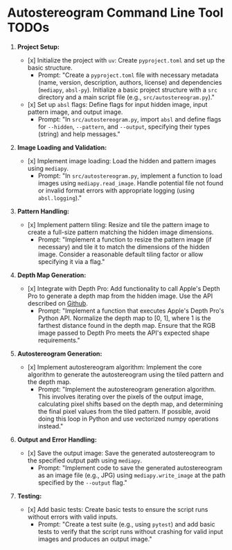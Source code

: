 # Autostereogram Command Line Tool TODOs

1.  **Project Setup:**
    *   \[x] Initialize the project with `uv`: Create `pyproject.toml` and set up the basic structure.
        *   Prompt: "Create a `pyproject.toml` file with necessary metadata (name, version, description, authors, license) and dependencies (`mediapy`, `absl-py`). Initialize a basic project structure with a `src` directory and a main script file (e.g., `src/autostereogram.py`)."
    *   \[x] Set up `absl` flags: Define flags for input hidden image, input pattern image, and output image.
        *   Prompt: "In `src/autostereogram.py`, import `absl` and define flags for `--hidden`, `--pattern`, and `--output`, specifying their types (string) and help messages."

2.  **Image Loading and Validation:**
    *   \[x] Implement image loading: Load the hidden and pattern images using `mediapy`.
        *   Prompt: "In `src/autostereogram.py`, implement a function to load images using `mediapy.read_image`. Handle potential file not found or invalid format errors with appropriate logging (using `absl.logging`)."

3.  **Pattern Handling:**
    *   \[x] Implement pattern tiling: Resize and tile the pattern image to create a full-size pattern matching the hidden image dimensions.
        *   Prompt: "Implement a function to resize the pattern image (if necessary) and tile it to match the dimensions of the hidden image.  Consider a reasonable default tiling factor or allow specifying it via a flag."

4.  **Depth Map Generation:**
    *   \[x] Integrate with Depth Pro: Add functionality to call Apple's Depth Pro to generate a depth map from the hidden image. Use the API described on [Github](https://github.com/apple/ml-depth-pro).
        *   Prompt: "Implement a function that executes Apple's Depth Pro's Python API. Normalize the depth map to [0, 1], where 1 is the farthest distance found in the depth map. Ensure that the RGB image passed to Depth Pro meets the API's expected shape requirements."

5.  **Autostereogram Generation:**
    *   \[x] Implement autostereogram algorithm: Implement the core algorithm to generate the autostereogram using the tiled pattern and the depth map.
        *   Prompt: "Implement the autostereogram generation algorithm. This involves iterating over the pixels of the output image, calculating pixel shifts based on the depth map, and determining the final pixel values from the tiled pattern. If possible, avoid doing this loop in Python and use vectorized numpy operations instead."

6.  **Output and Error Handling:**
    *   \[x] Save the output image: Save the generated autostereogram to the specified output path using `mediapy`.
        *   Prompt: "Implement code to save the generated autostereogram as an image file (e.g., JPG) using `mediapy.write_image` at the path specified by the `--output` flag."

7.  **Testing:**
    *   \[x] Add basic tests: Create basic tests to ensure the script runs without errors with valid inputs.
        *   Prompt: "Create a test suite (e.g., using `pytest`) and add basic tests to verify that the script runs without crashing for valid input images and produces an output image."